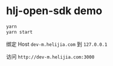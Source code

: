 # hlj-open-sdk demo

```js
yarn
yarn start
```

绑定 Host `dev-m.helijia.com` 到 `127.0.0.1`

访问 `http://dev-m.helijia.com:3000`
